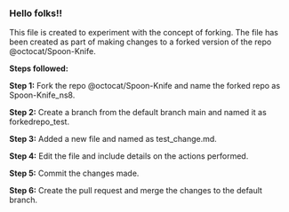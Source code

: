 ### Hello folks!!

This file is created to experiment with the concept of forking. 
The file has been created as part of making changes to a forked version of the repo @octocat/Spoon-Knife.

**Steps followed:**

**Step 1:** Fork the repo @octocat/Spoon-Knife and name the forked repo as Spoon-Knife_ns8.

**Step 2:** Create a branch from the default branch main and named it as forkedrepo_test.

**Step 3:** Added a new file and named as test_change.md. 

**Step 4:** Edit the file and include details on the actions performed.

**Step 5:** Commit the changes made.

**Step 6:** Create the pull request and merge the changes to the default branch.



